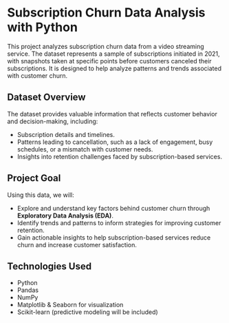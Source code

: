 # Subscription Churn Data Analysis with Python

This project analyzes subscription churn data from a video streaming service. The dataset represents a sample of subscriptions initiated in 2021, with snapshots taken at specific points before customers canceled their subscriptions. It is designed to help analyze patterns and trends associated with customer churn.

## Dataset Overview

The dataset provides valuable information that reflects customer behavior and decision-making, including:

- Subscription details and timelines.
- Patterns leading to cancellation, such as a lack of engagement, busy schedules, or a mismatch with customer needs.
- Insights into retention challenges faced by subscription-based services.

## Project Goal

Using this data, we will:

- Explore and understand key factors behind customer churn through **Exploratory Data Analysis (EDA)**.
- Identify trends and patterns to inform strategies for improving customer retention.
- Gain actionable insights to help subscription-based services reduce churn and increase customer satisfaction.

## Technologies Used

- Python
- Pandas
- NumPy
- Matplotlib & Seaborn for visualization
- Scikit-learn (predictive modeling will be included)
